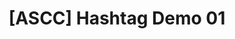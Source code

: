 ---
layout: default
category: bts
tags: ["openframeworks","flow"]
video: "https://player.vimeo.com/video/364510769?badge=0&amp;autopause=0&amp;player_id=0&amp;app_id=72231"
title: "[ASCC] Hashtag Demo 01"
thumbnail: "https://i.vimeocdn.com/video/819956831_295x166.jpg?r=pad"
---